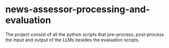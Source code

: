 # news-assessor-processing-and-evaluation
The project consist of all the python scripts that pre-process, post-process the input and output of the LLMs besides the evaluation scripts.

